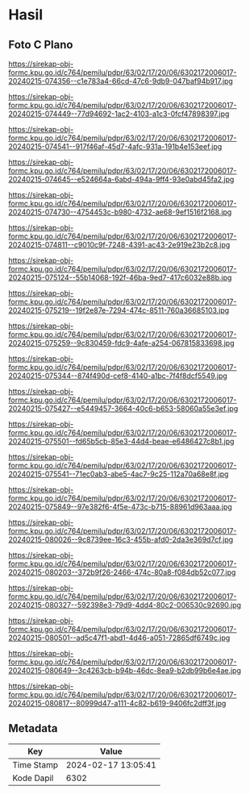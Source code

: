 # Hasil

## Foto C Plano

https://sirekap-obj-formc.kpu.go.id/c764/pemilu/pdpr/63/02/17/20/06/6302172006017-20240215-074356--c1e783a4-66cd-47c6-9db9-047baf94b917.jpg

https://sirekap-obj-formc.kpu.go.id/c764/pemilu/pdpr/63/02/17/20/06/6302172006017-20240215-074449--77d94692-1ac2-4103-a1c3-0fcf47898397.jpg

https://sirekap-obj-formc.kpu.go.id/c764/pemilu/pdpr/63/02/17/20/06/6302172006017-20240215-074541--917f46af-45d7-4afc-931a-191b4e153eef.jpg

https://sirekap-obj-formc.kpu.go.id/c764/pemilu/pdpr/63/02/17/20/06/6302172006017-20240215-074645--e524664a-6abd-494a-9ff4-93e0abd45fa2.jpg

https://sirekap-obj-formc.kpu.go.id/c764/pemilu/pdpr/63/02/17/20/06/6302172006017-20240215-074730--4754453c-b980-4732-ae68-9ef1516f2168.jpg

https://sirekap-obj-formc.kpu.go.id/c764/pemilu/pdpr/63/02/17/20/06/6302172006017-20240215-074811--c9010c9f-7248-4391-ac43-2e919e23b2c8.jpg

https://sirekap-obj-formc.kpu.go.id/c764/pemilu/pdpr/63/02/17/20/06/6302172006017-20240215-075124--55b14068-192f-46ba-9ed7-417c6032e88b.jpg

https://sirekap-obj-formc.kpu.go.id/c764/pemilu/pdpr/63/02/17/20/06/6302172006017-20240215-075219--19f2e87e-7294-474c-8511-760a36685103.jpg

https://sirekap-obj-formc.kpu.go.id/c764/pemilu/pdpr/63/02/17/20/06/6302172006017-20240215-075259--9c830459-fdc9-4afe-a254-067815833698.jpg

https://sirekap-obj-formc.kpu.go.id/c764/pemilu/pdpr/63/02/17/20/06/6302172006017-20240215-075344--874f490d-cef8-4140-a1bc-7f4f8dcf5549.jpg

https://sirekap-obj-formc.kpu.go.id/c764/pemilu/pdpr/63/02/17/20/06/6302172006017-20240215-075427--e5449457-3664-40c6-b653-58060a55e3ef.jpg

https://sirekap-obj-formc.kpu.go.id/c764/pemilu/pdpr/63/02/17/20/06/6302172006017-20240215-075501--fd65b5cb-85e3-44d4-beae-e6486427c8b1.jpg

https://sirekap-obj-formc.kpu.go.id/c764/pemilu/pdpr/63/02/17/20/06/6302172006017-20240215-075541--71ec0ab3-abe5-4ac7-9c25-112a70a68e8f.jpg

https://sirekap-obj-formc.kpu.go.id/c764/pemilu/pdpr/63/02/17/20/06/6302172006017-20240215-075849--97e382f6-4f5e-473c-b715-88961d963aaa.jpg

https://sirekap-obj-formc.kpu.go.id/c764/pemilu/pdpr/63/02/17/20/06/6302172006017-20240215-080026--9c8739ee-16c3-455b-afd0-2da3e369d7cf.jpg

https://sirekap-obj-formc.kpu.go.id/c764/pemilu/pdpr/63/02/17/20/06/6302172006017-20240215-080203--372b9f26-2466-474c-80a8-f084db52c077.jpg

https://sirekap-obj-formc.kpu.go.id/c764/pemilu/pdpr/63/02/17/20/06/6302172006017-20240215-080327--592398e3-79d9-4dd4-80c2-006530c92690.jpg

https://sirekap-obj-formc.kpu.go.id/c764/pemilu/pdpr/63/02/17/20/06/6302172006017-20240215-080501--ad5c47f1-abd1-4d46-a051-72865df6749c.jpg

https://sirekap-obj-formc.kpu.go.id/c764/pemilu/pdpr/63/02/17/20/06/6302172006017-20240215-080649--3c4263cb-b94b-46dc-8ea9-b2db99b6e4ae.jpg

https://sirekap-obj-formc.kpu.go.id/c764/pemilu/pdpr/63/02/17/20/06/6302172006017-20240215-080817--80999d47-a111-4c82-b619-9406fc2dff3f.jpg


## Metadata

| Key        | Value               |
| ---------- | ------------------- |
| Time Stamp | 2024-02-17 13:05:41 |
| Kode Dapil | 6302                |




